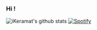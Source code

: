 ### Hi !
![iKeramat's github stats](https://github-readme-stats.vercel.app/api?username=iKeramat&show_icons=true&theme=dracula&count_private=true)
[![Spotify](https://novatorem-ikeramat.vercel.app/api/spotify)](https://open.spotify.com/user/ikeramat)

